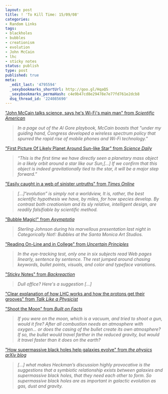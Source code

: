 ```yaml
---
layout: post
title: ! 'To Kill Time: 15/09/08'
categories:
- Random Links
tags:
- blackholes
- bubbles
- creationism
- evolution
- John McCain
- lhc
- sticky notes
status: publish
type: post
published: true
meta:
  _edit_last: '4795594'
  _sexybookmarks_shortUrl: http://goo.gl/HqaQS
  _sexybookmarks_permaHash: c4e9b47cd8e29478e7e77fd761e2dcb8
  dsq_thread_id: '224085690'
---
```

<a href="http://www.sciam.com/blog/60-second-science/post.cfm?id=john-mccain-talks-science-says-hes-2008-09-15">"John McCain talks science, says he's Wi-Fi's main man" from <em>Scientific American</em></a>
<blockquote><em>In a page out of the Al Gore playbook, McCain boasts that "under my guiding hand, Congress developed a wireless spectrum policy that spurred the rapid rise of mobile phones and Wi-Fi technology."</em></blockquote>
<a href="http://www.sciencedaily.com/releases/2008/09/080915162420.htm">"First Picture Of Likely Planet Around Sun-like Star" from <em>Science Daily</em></a>
<blockquote><em>“This is the first time we have directly seen a planetary mass object in a likely orbit around a star like our Sun,[...] If we confirm that this object is indeed gravitationally tied to the star, it will be a major step forward.”</em></blockquote>
<a href="http://www.timesonline.co.uk/tol/comment/columnists/david_aaronovitch/article4761132.ece">"Easily caught in a web of sinister untruths" from <em>Times Online</em></a>
<blockquote><em>[...]“evolution” is simply not a worldview, It is, rather, the best scientific hypothesis we have, by miles, for how species develop. By contrast both creationism and its sly relative, intelligent design, are readily falsifiable by scientific method.</em></blockquote>
<a href="http://asymptotia.com/2008/09/15/bubble-magic/trackback/">"Bubble Magic!" from <em>Asymptotia</em></a>
<blockquote><em>Sterling Johnson during his marvellous presentation last night in Categorically Not!: Bubbles at the Santa Monica Art Studios.</em></blockquote>
<a href="http://scienceblogs.com/principles/2008/09/reading_online_and_in_college.php">"Reading On-Line and in College" from <em>Uncertain Principles</em></a>
<blockquote><em>In the eye-tracking test, only one in six subjects read Web pages linearly, sentence by sentence. The rest jumped around chasing keywords, bullet points, visuals, and color and typeface variations.</em></blockquote>
<a href="http://backreaction.blogspot.com/2008/09/sticky-notes.html">"Sticky Notes" from <em>Backreaction</em></a>
<blockquote><em>Dull office? Here's a suggestion [...]</em></blockquote>
<a href="http://talklikeaphysicist.com/2008/clear-explanation-of-how-lhc-works-and-how-the-protons-get-their-grooves/trackback/">"Clear explanation of how LHC works and how the protons get their grooves" from <em>Talk Like a Physicist</em></a>

<a href="http://scienceblogs.com/builtonfacts/2008/09/shoot_the_moon.php">"Shoot the Moon" from <em>Built on Facts</em></a>
<blockquote><em>If you were on the moon, which is a vacuum, and tried to shoot a gun, would it fire? After all combustion needs an atmosphere with oxygen... or does the casing of the bullet create its own atmosphere? If so, the bullet would travel farther in the reduced gravity, but would it travel faster than it does on the earth?</em></blockquote>
<a href="http://arxivblog.com/?p=620">"How supermassive black holes help galaxies evolve" from <em>the physics arXiv blog</em></a>
<blockquote><em>[...] what makes Heckman’s discussion highly provocative is the suggestions that a symbiotic relationship exists between galaxies and supermassive black holes, that they need each other to form. So supermassive black holes are as important in galactic evolution as gas, dust and gravity.</em></blockquote>
